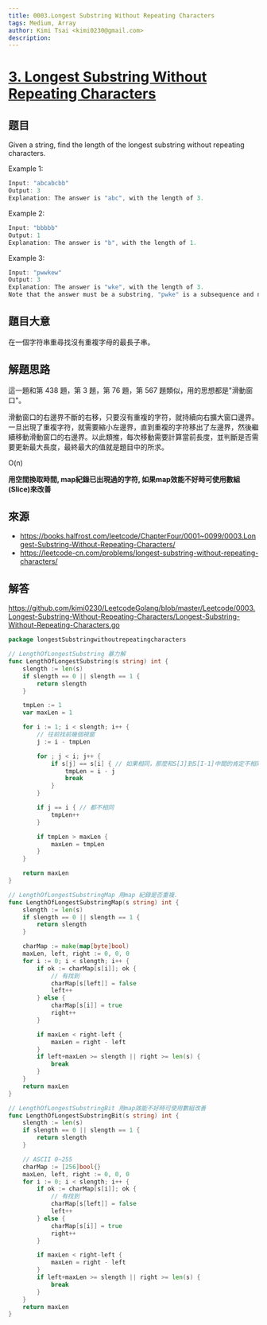```yaml
---
title: 0003.Longest Substring Without Repeating Characters
tags: Medium, Array
author: Kimi Tsai <kimi0230@gmail.com>
description:
---
```

# [3. Longest Substring Without Repeating Characters](https://leetcode.com/problems/longest-substring-without-repeating-characters/)

## 题目
Given a string, find the length of the longest substring without repeating characters.

Example 1:

```c
Input: "abcabcbb"
Output: 3
Explanation: The answer is "abc", with the length of 3.
```

Example 2:

```c
Input: "bbbbb"
Output: 1
Explanation: The answer is "b", with the length of 1.
```

Example 3:

```c
Input: "pwwkew"
Output: 3
Explanation: The answer is "wke", with the length of 3.
Note that the answer must be a substring, "pwke" is a subsequence and not a substring.
```

## 題目大意

在一個字符串重尋找沒有重複字母的最長子串。

## 解題思路
這一題和第 438 題，第 3 題，第 76 題，第 567 題類似，用的思想都是"滑動窗口"。

滑動窗口的右邊界不斷的右移，只要沒有重複的字符，就持續向右擴大窗口邊界。一旦出現了重複字符，就需要縮小左邊界，直到重複的字符移出了左邊界，然後繼續移動滑動窗口的右邊界。以此類推，每次移動需要計算當前長度，並判斷是否需要更新最大長度，最終最大的值就是題目中的所求。

O(n)

**用空間換取時間, map紀錄已出現過的字符, 如果map效能不好時可使用數組(Slice)來改善**

## 來源
* https://books.halfrost.com/leetcode/ChapterFour/0001~0099/0003.Longest-Substring-Without-Repeating-Characters/
* https://leetcode-cn.com/problems/longest-substring-without-repeating-characters/

## 解答
https://github.com/kimi0230/LeetcodeGolang/blob/master/Leetcode/0003.Longest-Substring-Without-Repeating-Characters/Longest-Substring-Without-Repeating-Characters.go

```go
package longestSubstringwithoutrepeatingcharacters

// LengthOfLongestSubstring 暴力解
func LengthOfLongestSubstring(s string) int {
	slength := len(s)
	if slength == 0 || slength == 1 {
		return slength
	}

	tmpLen := 1
	var maxLen = 1

	for i := 1; i < slength; i++ {
		// 往前找前幾個視窗
		j := i - tmpLen

		for ; j < i; j++ {
			if s[j] == s[i] { // 如果相同，那麼和S[J]到S[I-1]中間的肯定不相同，所以可以直接計算得到
				tmpLen = i - j
				break
			}
		}

		if j == i { // 都不相同
			tmpLen++
		}

		if tmpLen > maxLen {
			maxLen = tmpLen
		}
	}

	return maxLen
}

// LengthOfLongestSubstringMap 用map 紀錄是否重複.
func LengthOfLongestSubstringMap(s string) int {
	slength := len(s)
	if slength == 0 || slength == 1 {
		return slength
	}

	charMap := make(map[byte]bool)
	maxLen, left, right := 0, 0, 0
	for i := 0; i < slength; i++ {
		if ok := charMap[s[i]]; ok {
			// 有找到
			charMap[s[left]] = false
			left++
		} else {
			charMap[s[i]] = true
			right++
		}

		if maxLen < right-left {
			maxLen = right - left
		}
		if left+maxLen >= slength || right >= len(s) {
			break
		}
	}
	return maxLen
}

// LengthOfLongestSubstringBit 用map效能不好時可使用數組改善
func LengthOfLongestSubstringBit(s string) int {
	slength := len(s)
	if slength == 0 || slength == 1 {
		return slength
	}

	// ASCII 0~255
	charMap := [256]bool{}
	maxLen, left, right := 0, 0, 0
	for i := 0; i < slength; i++ {
		if ok := charMap[s[i]]; ok {
			// 有找到
			charMap[s[left]] = false
			left++
		} else {
			charMap[s[i]] = true
			right++
		}

		if maxLen < right-left {
			maxLen = right - left
		}
		if left+maxLen >= slength || right >= len(s) {
			break
		}
	}
	return maxLen
}

```